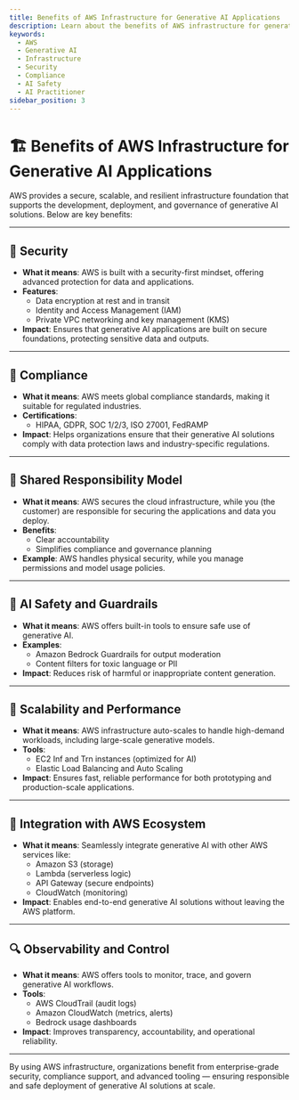 ```yaml
---
title: Benefits of AWS Infrastructure for Generative AI Applications
description: Learn about the benefits of AWS infrastructure for generative AI, including security, compliance, shared responsibility, and AI safety for the AWS AI Practitioner exam.
keywords:
  - AWS
  - Generative AI
  - Infrastructure
  - Security
  - Compliance
  - AI Safety
  - AI Practitioner
sidebar_position: 3
---
```


# 🏗️ Benefits of AWS Infrastructure for Generative AI Applications

AWS provides a secure, scalable, and resilient infrastructure foundation that supports the development, deployment, and governance of generative AI solutions. Below are key benefits:

---

## 🔐 Security
- **What it means**: AWS is built with a security-first mindset, offering advanced protection for data and applications.
- **Features**:
  - Data encryption at rest and in transit
  - Identity and Access Management (IAM)
  - Private VPC networking and key management (KMS)
- **Impact**: Ensures that generative AI applications are built on secure foundations, protecting sensitive data and outputs.

---

## 📜 Compliance
- **What it means**: AWS meets global compliance standards, making it suitable for regulated industries.
- **Certifications**:
  - HIPAA, GDPR, SOC 1/2/3, ISO 27001, FedRAMP
- **Impact**: Helps organizations ensure that their generative AI solutions comply with data protection laws and industry-specific regulations.

---

## 🎯 Shared Responsibility Model
- **What it means**: AWS secures the cloud infrastructure, while you (the customer) are responsible for securing the applications and data you deploy.
- **Benefits**:
  - Clear accountability
  - Simplifies compliance and governance planning
- **Example**: AWS handles physical security, while you manage permissions and model usage policies.

---

## 🧯 AI Safety and Guardrails
- **What it means**: AWS offers built-in tools to ensure safe use of generative AI.
- **Examples**:
  - Amazon Bedrock Guardrails for output moderation
  - Content filters for toxic language or PII
- **Impact**: Reduces risk of harmful or inappropriate content generation.

---

## 📏 Scalability and Performance
- **What it means**: AWS infrastructure auto-scales to handle high-demand workloads, including large-scale generative models.
- **Tools**:
  - EC2 Inf and Trn instances (optimized for AI)
  - Elastic Load Balancing and Auto Scaling
- **Impact**: Ensures fast, reliable performance for both prototyping and production-scale applications.

---

## 🧩 Integration with AWS Ecosystem
- **What it means**: Seamlessly integrate generative AI with other AWS services like:
  - Amazon S3 (storage)
  - Lambda (serverless logic)
  - API Gateway (secure endpoints)
  - CloudWatch (monitoring)
- **Impact**: Enables end-to-end generative AI solutions without leaving the AWS platform.

---

## 🔍 Observability and Control
- **What it means**: AWS offers tools to monitor, trace, and govern generative AI workflows.
- **Tools**:
  - AWS CloudTrail (audit logs)
  - Amazon CloudWatch (metrics, alerts)
  - Bedrock usage dashboards
- **Impact**: Improves transparency, accountability, and operational reliability.

---

By using AWS infrastructure, organizations benefit from enterprise-grade security, compliance support, and advanced tooling — ensuring responsible and safe deployment of generative AI solutions at scale.
